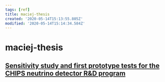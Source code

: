 ```yaml
---
tags: [ref]
title: maciej-thesis
created: '2020-05-14T15:13:55.805Z'
modified: '2020-05-14T15:14:34.584Z'
---
```


# maciej-thesis

## [Sensitivity study and first prototype tests for the CHIPS neutrino detector R&D program](https://discovery.ucl.ac.uk/id/eprint/10052874/1/Pfutzner_thesis.pdf)
